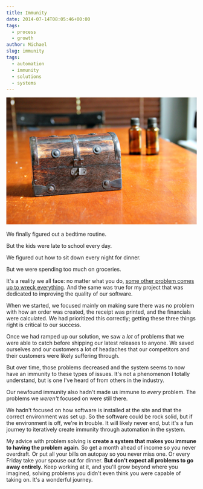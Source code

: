 ```yaml
---
title: Immunity
date: 2014-07-14T08:05:46+00:00
tags:
  - process
  - growth
author: Michael
slug: immunity
tags:
  - automation
  - immunity
  - solutions
  - systems
---
```

<div class="full-width">
  <img src="/images/feature-immunity.jpg" alt="Immunity" />
</div>

We finally figured out a bedtime routine.

But the kids were late to school every day.

We figured out how to sit down every night for dinner.

But we were spending too much on groceries.

It's a reality we all face: no matter what you do, [some other problem comes up to wreck everything](/failure-the-catalyst/). And the same was true for my project that was dedicated to improving the quality of our software.

When we started, we focused mainly on making sure there was no problem with how an order was created, the receipt was printed, and the financials were calculated. We had prioritized this correctly; getting these three things right is critical to our success.

Once we had ramped up our solution, we saw a _lot_ of problems that we were able to catch before shipping our latest releases to anyone. We saved ourselves and our customers a lot of headaches that our competitors and their customers were likely suffering through.

But over time, those problems decreased and the system seems to now have an immunity to these types of issues. It's not a phenomenon I totally understand, but is one I've heard of from others in the industry.

Our newfound immunity also hadn't made us immune to _every_ problem. The problems we _weren't_ focused on were still there.

We hadn't focused on how software is installed at the site and that the correct environment was set up. So the software could be rock solid, but if the environment is off, we're in trouble. It will likely never end, but it's a fun journey to iteratively create immunity through automation in the system.

My advice with problem solving is **create a system that makes you immune to having the problem again.** So get a month ahead of income so you never overdraft. Or put all your bills on autopay so you never miss one. Or every Friday take your spouse out for dinner. **But don't expect all problems to go away entirely.** Keep working at it, and you'll grow beyond where you imagined, solving problems you didn't even think you were capable of taking on. It's a wonderful journey.